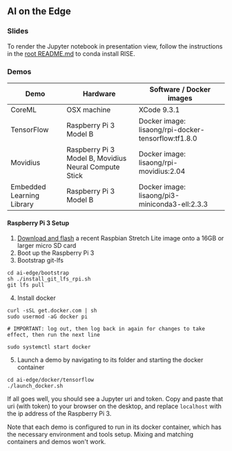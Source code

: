 ## AI on the Edge

### Slides
To render the Jupyter notebook in presentation view, follow the instructions in the [root README.md](../README.md) to conda install RISE.

### Demos
|Demo|Hardware|Software / Docker images|
|--|--|--|
|CoreML|OSX machine|XCode 9.3.1|
|TensorFlow|Raspberry Pi 3 Model B|Docker image: lisaong/rpi-docker-tensorflow:tf1.8.0|
|Movidius|Raspberry Pi 3 Model B, Movidius Neural Compute Stick|Docker image: lisaong/rpi-movidius:2.04|
|Embedded Learning Library|Raspberry Pi 3 Model B|Docker image: lisaong/pi3-miniconda3-ell:2.3.3|

#### Raspberry Pi 3 Setup

1. [Download and flash](https://www.raspberrypi.org/downloads/raspbian) a recent Raspbian Stretch Lite image onto a 16GB or larger micro SD card
2. Boot up the Raspberry Pi 3
3. Bootstrap git-lfs
```
cd ai-edge/bootstrap
sh ./install_git_lfs_rpi.sh
git lfs pull
```
4. Install docker
```
curl -sSL get.docker.com | sh
sudo usermod -aG docker pi

# IMPORTANT: log out, then log back in again for changes to take effect, then run the next line

sudo systemctl start docker
```
5. Launch a demo by navigating to its folder and starting the docker container
```
cd ai-edge/docker/tensorflow
./launch_docker.sh
```
If all goes well, you should see a Jupyter uri and token. Copy and paste that uri (with token) to your browser on the desktop, and replace `localhost` with the ip address of the Raspberry Pi 3.

Note that each demo is configured to run in its docker container, which has the necessary environment and tools setup. Mixing and matching containers and demos won't work.
